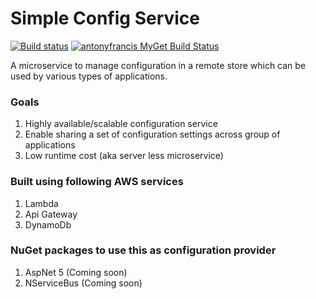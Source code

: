 # Simple Config Service 

[![Build status](https://ci.appveyor.com/api/projects/status/i4gl0mb5e1bix8yl/branch/master?svg=true)](https://ci.appveyor.com/project/antonyfrancis/simple-config-service/branch/master) [![antonyfrancis MyGet Build Status](https://www.myget.org/BuildSource/Badge/antonyfrancis?identifier=454493c7-764e-4594-b250-0fba47ea0064)](https://www.myget.org/)

A microservice to manage configuration in a remote store which can be used by various types of applications. 

### Goals 
  1. Highly available/scalable configuration service
  2. Enable sharing a set of configuration settings across group of applications
  2. Low runtime cost (aka server less microservice)

### Built using following AWS services 
  1. Lambda 
  2. Api Gateway
  3. DynamoDb

### NuGet packages to use this as configuration provider
  1. AspNet 5 (Coming soon)
  2. NServiceBus  (Coming soon)



